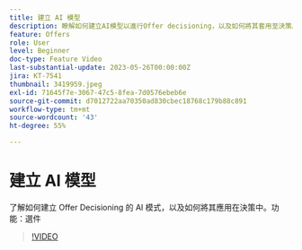 ```yaml
---
title: 建立 AI 模型
description: 瞭解如何建立AI模型以進行Offer decisioning，以及如何將其套用至決策。
feature: Offers
role: User
level: Beginner
doc-type: Feature Video
last-substantial-update: 2023-05-26T00:00:00Z
jira: KT-7541
thumbnail: 3419959.jpeg
exl-id: 71645f7e-3067-47c5-8fea-7d0576ebeb6e
source-git-commit: d7012722aa70350ad830cbec18768c179b88c891
workflow-type: tm+mt
source-wordcount: '43'
ht-degree: 55%

---
```


# 建立 AI 模型

了解如何建立 Offer Decisioning 的 AI 模式，以及如何將其應用在決策中。功能：選件

>[!VIDEO](https://video.tv.adobe.com/v/3419959/?learn=on)
